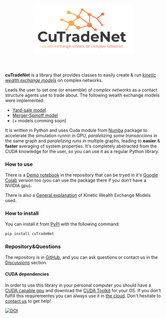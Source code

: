 <h1 align="center">
<img src="resources/logo.png" width="320">
</h1><br>

**cuTradeNet** is a library that provides classes to easily create & run [*kinetic wealth exchange models*](https://rf.mokslasplius.lt/elementary-kinetic-exchange-models/ "online mini simulations") on complex networks. 

Leads the user to set one (or ensemble) of *complex networks* as a contact structure agents use to trade about. The following wealth exchange models were implemented:
* [Yard-sale model](https://www.sciencedirect.com/science/article/pii/S0378437120309237 "model details here")
* [Merger-Spinoff model](https://www.sciencedirect.com/science/article/pii/S0378437120309237 "model details here")
* (+ models comming soon)

It is written in Python and uses Cuda module from [Numba](https://numba.pydata.org/ "Numba page") package to accelerate the simulation runnin in GPU, *paralelizing some transaccions* in the same graph and *paralelizing runs* in multiple graphs, leading to  **easier** & **faster** averaging of system properties.
It's completely abstracted from the CUDA knowledge for the user, so you can use it as a regular Python library.

### How to use
There is a [Demo notebook](https://github.com/Qsanti/cuTradeNet/blob/master/Models%26Demo/Demo.ipynb) in the repository that can be tryed in it's [Google Colab](https://colab.research.google.com/github/Qsanti/cuTradeNet/blob/master/Models%26Demo/Demo.ipynb) version too (you can use the package there if you don't have a NVIDIA gpu).

There is also a [General explanation](https://github.com/Qsanti/cuTradeNet/blob/master/Models%26Demo/ModelsList.ipynb) of Kinetic Wealth Exchange Models used.

### How to install
You can install it from [PyPi](https://pypi.org/project/cuTradeNet/ "cuTradeNet page in PyPi") with the following command:
```bash
pip install cuTradeNet
```

### Repository&Questions
The repository is in [GitHub](https://github.com/Qsanti/cuTradeNet/), and you can ask questions or contact us in the [Discussions](https://github.com/Qsanti/cuTradeNet/discussions/ "cuTradeNet discussions") section. 


#### CUDA dependencies
In order to use this library in your personal computer you should have a [CUDA capable gpu](https://developer.nvidia.com/cuda-gpus) and download the [CUDA Toolkit](https://developer.nvidia.com/cuda-downloads) for your OS. If you don't fulfill this requirementes you can always use it in [the cloud](https://colab.research.google.com/github/Qsanti/cuTradeNet/blob/master/Models%26Demo/Demo.ipynb). Don't hesitate to [contact us](https://github.com/Qsanti/cuTradeNet/discussions/ "cuTradeNet discussions") to get help!


[![DOI](https://zenodo.org/badge/552182062.svg)](https://zenodo.org/badge/latestdoi/552182062)
